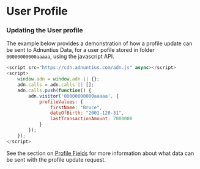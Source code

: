 # User Profile

### Updating the User profile

The example below provides a demonstration of how a profile update can be sent to Adnuntius Data, for a user pofile stored in folder `00000000000aaaaa`, using the javascript API.

```javascript
<script src="https://cdn.adnuntius.com/adn.js" async></script>
<script>
    window.adn = window.adn || {};
    adn.calls = adn.calls || [];
    adn.calls.push(function() {
        adn.visitor('00000000000aaaaa', {
            profileValues: {
                firstName: "Bruce",
                dateOfBirth: "2001-120-31",
                lastTransactionAmount: 7000000
            }
        });
    });
</script>
```

See the section on [Profile Fields](../fields.md) for more information about what data can be sent with the profile update request.

